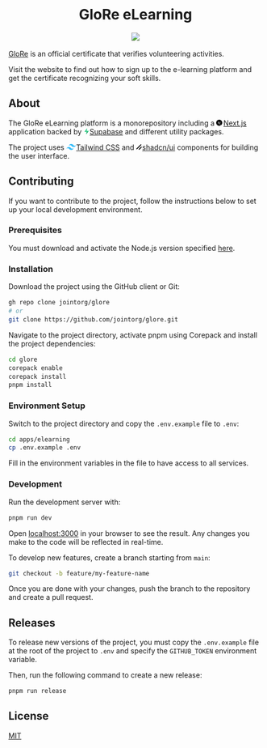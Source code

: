 <div align="center">
  <img src=".github/static/glore.png" alt="" width="90" />
  <h1>GloRe eLearning</h1>
  <a href="https://github.com/jointorg/glore/actions/workflows/validate-commits.yml">
    <img src="https://github.com/jointorg/glore/actions/workflows/validate-commits.yml/badge.svg" />
  </a>
</div>

[GloRe](https://glorecertificate.net) is an official certificate that verifies volunteering activities.

Visit the website to find out how to sign up to the e-learning platform and get the certificate recognizing your soft skills.

## About

The GloRe eLearning platform is a monorepository including a <a href="https://nextjs.org"><img src=".github/static/next-js.svg" style="height: 12px; margin-right: 2px;">Next.js</a> application backed by <a href="https://supabase.com"><img src=".github/static/supabase.svg" style="height: 12px">Supabase</a> and different utility packages.

The project uses <a href="https://tailwindcss.com"><img src=".github/static/tailwind.svg" style="height: 12px">Tailwind CSS</a> and <a href="https://ui.shadcn.com"><img src=".github/static/shadcn.png" style="height: 12px">shadcn/ui</a> components for building the user interface.

## Contributing

If you want to contribute to the project, follow the instructions below to set up your local development environment.

### Prerequisites

You must download and activate the Node.js version specified [here](.node-version).

### Installation

Download the project using the GitHub client or Git:

```sh
gh repo clone jointorg/glore
# or
git clone https://github.com/jointorg/glore.git
```

Navigate to the project directory, activate pnpm using Corepack and install the project dependencies:

```sh
cd glore
corepack enable
corepack install
pnpm install
```

### Environment Setup

Switch to the project directory and copy the `.env.example` file to `.env`:

```sh
cd apps/elearning
cp .env.example .env
```

Fill in the environment variables in the file to have access to all services.

### Development

Run the development server with:

```bash
pnpm run dev
```

Open [localhost:3000](http://localhost:3000) in your browser to see the result. Any changes you make to the code will be reflected in real-time.

To develop new features, create a branch starting from `main`:

```sh
git checkout -b feature/my-feature-name
```

Once you are done with your changes, push the branch to the repository and create a pull request.

## Releases

To release new versions of the project, you must copy the `.env.example` file at the root of the project to `.env` and specify the `GITHUB_TOKEN` environment variable.

Then, run the following command to create a new release:

```sh
pnpm run release
```

## License

[MIT](LICENSE)
